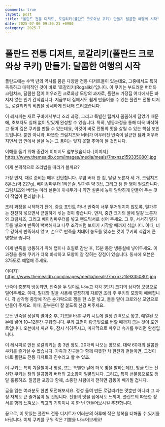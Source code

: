 ```yaml
---
comments: true
layout: post
title: "폴란드 전통 디저트, 로갈리키(폴란드 크로와상 쿠키) 만들기 달콤한 여행의 시작"
date: 2025-07-06 09:30:21 +0900
category: 2025-7
---
```


# 폴란드 전통 디저트, 로갈리키(폴란드 크로와상 쿠키) 만들기: 달콤한 여행의 시작

폴란드에는 수백 년의 역사를 품은 다양한 전통 디저트들이 있는데요, 그중에서도 특히 독특하고 매력적인 것이 바로 '로갈리키(Rogaliki)'입니다. 이 쿠키는 부드러운 버터와 크림치즈, 달콤한 잼이 어우러진 크로와상 모양의 과자로, 폴란드 가정집 어디에서든 빠지지 않는 인기 간식입니다. 지금부터 집에서도 쉽게 만들어볼 수 있는 폴란드 전통 디저트, 로갈리키의 비법을 상세하게 안내해 드리겠습니다.

이 레시피는 재료 구비에서부터 조리 과정, 그리고 특별한 팁까지 꼼꼼하게 담았기 때문에, 초보자도 실패 없이 맛있게 완성할 수 있습니다. 특히, 냉동과정을 통해 더욱 바삭하고 풍미 깊은 쿠키를 만들 수 있는데요, 이것이 바로 전통의 맛을 살릴 수 있는 핵심 포인트입니다. 뿐만 아니라, 따뜻한 크림치즈와 버터가 어우러진 반죽이 달큰한 잼과 어우러지면서 입 안에서 살살 녹는 그 풍미는 잊지 못할 추억이 될 것입니다. 

이해를 돕기 위해 중간에 이미지도 첨부했습니다. [이미지] https://www.themealdb.com/images/media/meals/7mxnzz1593350801.jpg

이제 본격적으로 조리법을 따라가 볼까요?  

가장 먼저, 재료 준비는 매우 간단합니다. 무염 버터 한 컵, 달걀 노른자 세 개, 크림치즈 8온스(약 227g), 베이킹파우더 1작은술, 밀가루 약 3컵, 그리고 잼 한 병이 필요합니다. 크림치즈와 버터는 미리 실온에 꺼내두거나 약간 실온에 놓아 말랑하게 만들어 두는 것이 작업이 편리합니다.  

조리 과정을 시작하기 전에, 중요 포인트 하나! 반죽이 너무 무거워지지 않도록, 밀가루는 천천히 넣으면서 균일하게 섞는 것이 좋습니다. 먼저, 중간 크기의 볼에 달걀 노른자와 크림치즈, 그리고 베이킹파우더를 넣고 핸드믹서로 섞어 주세요. 그 후, 서서히 밀가루를 넣으며 반죽이 뻑뻑해지고 나무 조각처럼 보이기 시작할 때까지 섞습니다. 이때, 너무 강하게 반죽하지 않고, 손으로 반죽을 치대어 농도를 맞추는 것이 쿠키의 식감에 큰 영향을 줍니다.  

이제 반죽을 냉동하기 위해 랩이나 호일로 감싼 후, 15분 동안 냉동실에 넣어두세요. 이 과정을 통해 쿠키가 더욱 바삭하고 모양이 잘 잡히는 장점이 있습니다. 동시에 오븐은 375도로 예열해 주세요.  

이미지] https://www.themealdb.com/images/media/meals/7mxnzz1593350801.jpg

반죽이 충분히 냉동되면, 반죽을 두 덩이로 나누고 각각 3인치 크기의 삼각형 모양으로 밀어주세요. 이때, 밀대와 칼을 사용해 깔끔하게 자르면 조리 후 쿠키의 모양이 예뻐집니다. 각 삼각형 중앙에 작은 숟가락으로 잼을 한 스푼 넣고, 돌돌 말아 크로와상 모양으로 만들어 주세요. 이때, 끝부분이 잘 붙도록 신경 써주세요.  

모든 반죽을 성실히 말아준 후, 기름을 바른 쿠키 시트에 일정 간격으로 놓고, 예열된 오븐에 넣어 10~12분간 구워줍니다. 쿠키 표면이 황금빛으로 변할 때까지 굽는 것이 포인트입니다. 오븐에서 꺼낸 뒤, 잠시 식혀주시고, 마지막으로 파우더 슈거를 뿌리면 완성입니다.  

이 레시피로 만든 로갈리키는 총 3번 정도, 20개씩 나오는 양으로, 대략 60개의 달콤한 쿠키를 즐기실 수 있습니다. 가족과 친구들과 함께 따뜻한 차 한잔과 곁들이면, 그것이 바로 폴란드 전통 디저트의 진수라고 할 수 있죠.  

이 쿠키는 특히 겨울철이나 명절, 또는 특별한 날에 더욱 빛을 발하는데요, 방금 만든 신선한 쿠키는 잼의 달콤함과 버터의 고소함이 일품입니다. 그리고, 특히 선물용으로도 정말 훌륭하죠. 깔끔한 포장과 함께, 소중한 사람에게 전하면 감동이 배가될 겁니다.  

글을 읽는 여러분도 한번 도전해보세요. 정성 들여 만든 로갈리키는 맛뿐만 아니라 그 과정 자체도 큰 즐거움이 될 것입니다. 전통의 맛을 집에서도 느끼며, 폴란드의 따뜻한 정서를 함께 느껴보는 최고의 기회이니 꼭 한 번 만들어보시길 추천합니다.  

끝으로, 이 맛있는 폴란드 전통 디저트가 여러분의 하루에 작은 행복을 더해줄 수 있기를 바랍니다. 이제 쿠키를 구워 작은 기쁨을 나누어보세요!